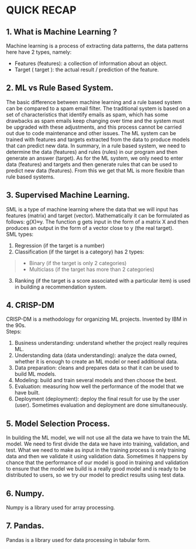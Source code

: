 # QUICK RECAP


## 1. What is Machine Learning ?
Machine learning is a process of extracting data patterns, the data patterns here have 2 types, namely: 
* Features (features): a collection of information about an object. 
* Target ( target ): the actual result / prediction of the feature. 

## 2. ML vs Rule Based System. 
The basic difference between machine learning and a rule based system can be compared to a spam email filter.
The traditional system is based on a set of characteristics that identify emails as spam, which has some drawbacks as spam emails keep changing over time and the system must be upgraded with these adjustments, and this process cannot be carried out due to code maintenance and other issues.
The ML system can be trained with features and targets extracted from the data to produce models that can predict new data. 
In summary, in a rule based system, we need to determine the data (features) and rules (rules) in our program and then generate an answer (target). As for the ML system, we only need to enter data (features) and targets and then generate rules that can be used to predict new data (features). 
From this we get that ML is more flexible than rule based systems.

## 3. Supervised Machine Learning.
SML is a type of machine learning where the data that we will input has features (matrix) and target (vector).
Mathematically it can be formulated as follows: g(X)≈y. The function g gets input in the form of a matrix X and then produces an output in the form of a vector close to y (the real target).<br>
SML types: 
1. Regression (if the target is a number) 
2. Classification (if the target is a category) has 2 types:
> * Binary (if the target is only 2 categories)
> * Multiclass (if the target has more than 2 categories)
3. Ranking (if the target is a score associated with a particular item) is used in building a recommendation system.

## 4. CRISP-DM 
CRISP-DM is a methodology for organizing ML projects. Invented by IBM in the 90s.
<br>
Steps: 
1. Business understanding: understand whether the project really requires ML. 
2. Understanding data (data understanding): analyze the data owned, whether it is enough to create an ML model or need additional data. 
3. Data preparation: cleans and prepares data so that it can be used to build ML models.
4. Modeling: build and train several models and then choose the best. 
5. Evaluation: measuring how well the performance of the model that we have built.
6. Deployment (deployment): deploy the final result for use by the user (user). 
Sometimes evaluation and deployment are done simultaneously.

## 5. Model Selection Process.
In building the ML model, we will not use all the data we have to train the ML model. We need to first divide the data we have into training, validation, and test. What we need to make as input in the training process is only training data and then we validate it using validation data. Sometimes it happens by chance that the performance of our model is good in training and validation to ensure that the model we build is a really good model and is ready to be distributed to users, so we try our model to predict results using test data.

## 6. Numpy.
Numpy is a library used for array processing.

## 7. Pandas.
Pandas is a library used for data processing in tabular form.
